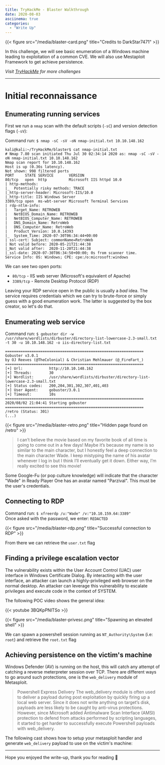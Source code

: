 ```yaml
---
title: TryHackMe - Blaster Walkthrough
date: 2020-08-03
asciinema: true
categories:
  - "Write Up"
---
```


{{< figure src="/media/blaster-card.png"  title="Credits to DarkStar7471" >}}

In this challenge, we will see basic enumeration of a Windows machine leading to exploitation of a common CVE. We will also use Mestaploit Framework to get achieve persistence.

*Visit [TryHackMe](https://tryhackme.com) for more challenges*

---

# Initial reconnaissance

## Enumerating running services

First we run a `nmap` scan with the default scripts (`-sC`) and version detection flags (`-sV`):

Command run: `$ nmap -sC -sV -oN nmap-initial.txt 10.10.148.162`

```
kali@kali:~/TryHackMe/blaster$ cat nmap-initial.txt 
# Nmap 7.80 scan initiated Thu Jul 30 02:34:14 2020 as: nmap -sC -sV -oN nmap-initial.txt 10.10.148.162
Nmap scan report for 10.10.148.162
Host is up (0.36s latency).
Not shown: 998 filtered ports
PORT     STATE SERVICE       VERSION
80/tcp   open  http          Microsoft IIS httpd 10.0
| http-methods: 
|_  Potentially risky methods: TRACE
|_http-server-header: Microsoft-IIS/10.0
|_http-title: IIS Windows Server
3389/tcp open  ms-wbt-server Microsoft Terminal Services
| rdp-ntlm-info: 
|   Target_Name: RETROWEB
|   NetBIOS_Domain_Name: RETROWEB
|   NetBIOS_Computer_Name: RETROWEB
|   DNS_Domain_Name: RetroWeb
|   DNS_Computer_Name: RetroWeb
|   Product_Version: 10.0.14393
|_  System_Time: 2020-07-30T06:34:44+00:00
| ssl-cert: Subject: commonName=RetroWeb
| Not valid before: 2020-05-21T21:44:38
|_Not valid after:  2020-11-20T21:44:38
|_ssl-date: 2020-07-30T06:34:50+00:00; 0s from scanner time.
Service Info: OS: Windows; CPE: cpe:/o:microsoft:windows
```

We can see two open ports:

- `80/tcp` - IIS web server (Microsoft's equivalent of Apache)
- `3389/tcp` - Remote Desktop Protocol (RDP)

Leaving your RDP service open in the public is usually a *bad* idea. The service requires credentials which we can try to brute-force or simply guess with a good enumeration work. The latter is suggested by the box creator, so let's do that.

## Enumerating web service

Command run: `$ gobuster dir -w /usr/share/wordlists/dirbuster/directory-list-lowercase-2.3-small.txt -t 30 -u 10.10.148.162 -o iis-directory-list.txt`

```
===============================================================
Gobuster v3.0.1
by OJ Reeves (@TheColonial) & Christian Mehlmauer (@_FireFart_)
===============================================================
[+] Url:            http://10.10.148.162
[+] Threads:        30
[+] Wordlist:       /usr/share/wordlists/dirbuster/directory-list-lowercase-2.3-small.txt
[+] Status codes:   200,204,301,302,307,401,403
[+] User Agent:     gobuster/3.0.1
[+] Timeout:        10s
===============================================================
2020/08/02 21:04:41 Starting gobuster
===============================================================
/retro (Status: 301)
(...)
```

{{< figure src="/media/blaster-retro.png"  title="Hidden page found on /retro" >}}

>I can’t believe the movie based on my favorite book of all time is going to come out in a few days! Maybe it’s because my name is so similar to the main character, but I honestly feel a deep connection to the main character Wade. I keep mistyping the name of his avatar whenever I log in but I think I’ll eventually get it down. Either way, I’m really excited to see this movie! 

Some Google-Fu (or pop culture knowledge) will indicate that the character "Wade" in Ready Player One has an avatar named "Parzival". This must be the user's credentials.

## Connecting to RDP

Command run: `$ xfreerdp /u:"Wade" /v:"10.10.159.64:3389"`  
Once asked with the password, we enter: `REDACTED` 

{{< figure src="/media/blaster-rdp.png"  title="Successful connection to RDP" >}}

From there we can retrieve the `user.txt` flag

## Finding a privilege escalation vector

The vulnerability exists within the User Account Control (UAC) user interface in Windows Certificate Dialog. By interacting with the user interface, an attacker can launch a highly-privileged web browser on the normal desktop. An attacker can leverage this vulnerability to escalate privileges and execute code in the context of SYSTEM.

The following POC video shows the general idea:

{{< youtube 3BQKpPNlTSo >}}

{{< figure src="/media/blaster-privesc.png"  title="Spawning an elevated shell" >}}

We can spawn a powershell session running as `NT_Authority\System` (i.e: `root`) and retrieve the `root.txt` flag

## Achieving persistence on the victim's machine

Windows Defender (AV) is running on the host, this will catch any attempt of catching a reverse meterpreter session over TCP. There are different ways to go around such protections, one is the `web_delivery` module of Metasploit.

>Powershell Express Delivery
The web_delivery module is often used to deliver a payload during post exploitation by quickly firing up a local web server. Since it does not write anything on target’s disk, payloads are less likely to be caught by anti-virus protections. However, since Microsoft added Antimalware Scan Interface (AMSI) protection to defend from attacks performed by scripting languages, it started to get harder to successfully execute Powershell payloads with web_delivery.

The following cast shows how to setup your metasploit handler and generate `web_delivery` payload to use on the victim's machine:


---

Hope you enjoyed the write-up, thank you for reading 👏
